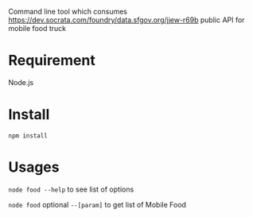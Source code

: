 Command line tool which consumes https://dev.socrata.com/foundry/data.sfgov.org/jjew-r69b public API for mobile food truck

# Requirement

Node.js

# Install

`npm install`

# Usages

`node food --help` to see list of options

`node food` optional `--[param]` to get list of Mobile Food

